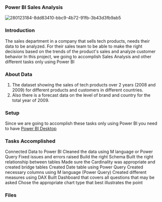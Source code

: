 ### Power BI Sales Analysis
![280123184-8dd83410-bbc9-4b72-91fb-3b43d3fb9ab5](https://github.com/user-attachments/assets/7cc708b0-01f6-4e78-9b15-86b9e5573f46)

### Introduction
The sales department in a company that sells tech products, needs their data to be analyzed. For their sales team to be able to make the right decisions based on the trends of the product's sales and analyze customer behavior In this project, we going to accomplish Sales Analysis and other different tasks only using Power BI

### About Data
1. The dataset showing the sales of tech products over 2 years (2008 and 2009) for different products and customers in different countries.
2. Also there is a forecast data on the level of brand and country for the total year of 2009.

### Setup
Since we are going to accomplish these tasks only using Power BI you need to have [Power BI Desktop](https://www.microsoft.com/en-us/power-platform/products/power-bi/desktop)

### Tasks Accomplished
Connected Data to Power BI
Cleaned the data using M language or Power Query
Fixed issues and errors raised
Build the right Schema
Built the right relationship between tables
Made sure the Cardinality was appropriate and created bridge tables
Created Date table using Power Query
Created necessary columns using M language (Power Query)
Created different measures using DAX
Built Dashboard that covers all questions that may be asked
Chose the appropriate chart type that best illustrates the point

### Files
